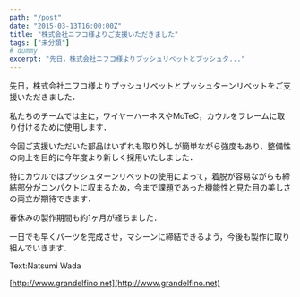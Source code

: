 ```yaml
---
path: "/post"
date: "2015-03-13T16:00:00Z"
title: "株式会社ニフコ様よりご支援いただきました"
tags: ["未分類"]
# dummy
excerpt: "先日，株式会社ニフコ様よりプッシュリベットとプッシュタ..."
---
```




[](13-1.jpg)

先日，株式会社ニフコ様よりプッシュリベットとプッシュターンリベットをご支援いただきました．

私たちのチームでは主に，ワイヤーハーネスやMoTeC，カウルをフレームに取り付けるために使用します．

今回ご支援いただいた部品はいずれも取り外しが簡単ながら強度もあり，整備性の向上を目的に今年度より新しく採用いたしました．

特にカウルではプッシュターンリベットの使用によって，着脱が容易ながらも締結部分がコンパクトに収まるため，今まで課題であった機能性と見た目の美しさの両立が期待できます．

春休みの製作期間も約1ヶ月が経ちました．

一日でも早くパーツを完成させ，マシーンに締結できるよう，今後も製作に取り組んでいきます．

Text:Natsumi Wada

[http://www.grandelfino.net](http://www.grandelfino.net)

